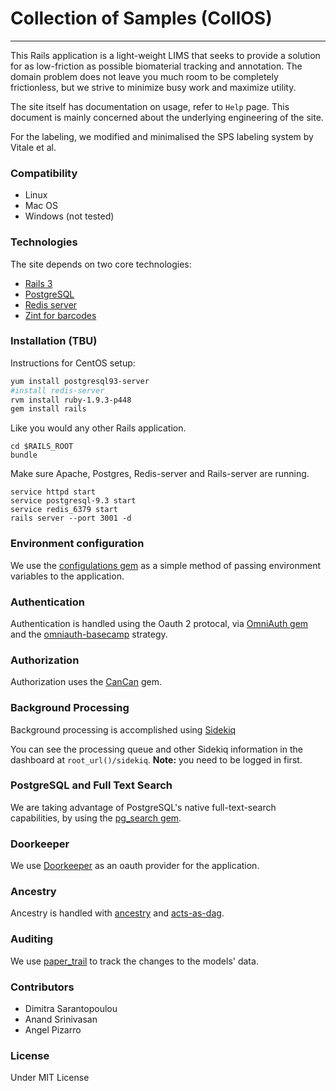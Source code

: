 # Collection of Samples (CollOS)

--------------------------------

This Rails application is a light-weight LIMS that seeks to provide a solution for as low-friction as possible biomaterial tracking and annotation. The domain problem does not leave you much room to be completely frictionless, but we strive to minimize busy work and maximize utility.

The site itself has documentation on usage, refer to `Help` page. This document is mainly concerned about the underlying engineering of the site.

For the labeling, we modified and minimalised the SPS labeling system by Vitale et al.

### Compatibility

* Linux
* Mac OS
* Windows (not tested)

### Technologies

The site depends on two core technologies:

* [Rails 3](http://rubyonrails.org/)
* [PostgreSQL](http://www.postgresql.org/)
* [Redis server](http://redis.io/)
* [Zint for barcodes](https://zint.github.io/)

### Installation (TBU)

Instructions for CentOS setup:

```bash
yum install postgresql93-server
#install redis-server
rvm install ruby-1.9.3-p448
gem install rails
```

Like you would any other Rails application.

```
cd $RAILS_ROOT
bundle
```

Make sure Apache, Postgres, Redis-server and Rails-server are running.

```
service httpd start
service postgresql-9.3 start
service redis_6379 start
rails server --port 3001 -d
```

### Environment configuration

We use the [configulations gem](https://github.com/leongersing/configulations) as a simple method of passing environment variables to the application.

### Authentication

Authentication is handled using the Oauth 2 protocal, via [OmniAuth gem](https://github.com/intridea/omniauth/wiki) and the [omniauth-basecamp](https://github.com/Verano/omniauth-basecamp) strategy.

### Authorization

Authorization uses the [CanCan](https://github.com/ryanb/cancan) gem.

### Background Processing

Background processing is accomplished using [Sidekiq](http://sidekiq.org/)

You can see the processing queue and other Sidekiq information in the dashboard at `root_url()/sidekiq`. __Note:__ you need to be logged in first.

### PostgreSQL and Full Text Search

We are taking advantage of PostgreSQL's native full-text-search capabilities, by using the [pg_search gem](https://github.com/Casecommons/pg_search).

### Doorkeeper

We use [Doorkeeper](https://github.com/doorkeeper-gem/doorkeeper) as an oauth provider for the application.

### Ancestry

Ancestry is handled with [ancestry](https://github.com/stefankroes/ancestry) and [acts-as-dag](https://github.com/mleventi/acts-as-dag).

### Auditing

We use [paper_trail](https://github.com/airblade/paper_trail) to track the changes to the models' data.

### Contributors

- Dimitra Sarantopoulou
- Anand Srinivasan
- Angel Pizarro

### License

Under MIT License
